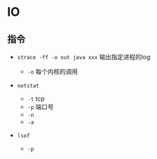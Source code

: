 # IO
## 指令
- `strace -ff -o out java xxx` 输出指定进程的log
    - `-o` 每个内核的调用
- `netstat`
    - `-t` tcp
    - `-p` 端口号 
    - `-n`
    - `-a`
    
- `lsof`
    - `-p`
